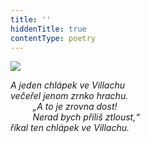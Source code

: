 ```yaml
---
title: ''
hiddenTitle: true
contentType: poetry
---
```


<section>

![](../Images/090.jpg)

_A jeden chlápek ve Villachu  
večeřel jenom zrnko hrachu.  
         „A to je zrovna dost!  
         Nerad bych příliš ztloust,“  
říkal ten chlápek ve Villachu._

</section>

